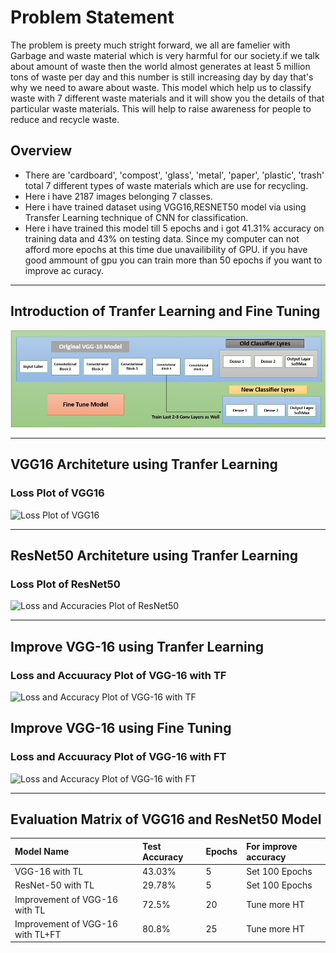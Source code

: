 # Problem Statement

The problem is preety much stright forward, we all are famelier with Garbage and waste material which is very harmful for our society.if we talk about amount of waste then the world almost generates at least 5 million tons of waste per day and this number is still increasing day by day that's why we need to aware about waste. This model which help us to classify waste with 7 different waste materials and it will show you the details of that particular waste materials. This will help to raise awareness for people to reduce and recycle waste.

## Overview

-   There are 'cardboard', 'compost', 'glass', 'metal', 'paper', 'plastic', 'trash' total 7 different types of waste materials which are use for recycling.
-   Here i have 2187 images belonging 7 classes.
-   Here i have trained dataset using VGG16,RESNET50 model via using Transfer Learning technique of CNN for classification.
-   Here i have trained this model till 5 epochs and i got 41.31% accuracy on training data and 43% on testing data. Since my computer can not afford more epochs at this time due unavailibility of GPU. if you have good ammount of gpu you can train more than 50 epochs if you want to improve ac curacy.

---

## Introduction of Tranfer Learning and Fine Tuning

![Introduction to Transfer Learning and Fine Tuning](https://github.com/rahulpurshottam/waste-classification-system/blob/adfb77ea8223f14e2409ea0370e540ceab370363/1_f.jpg)

---

## VGG16 Architeture using Tranfer Learning

### Loss Plot of VGG16

![Loss Plot of VGG16](Screenshot%20from%202025-10-27%2022-08-13.png)

---

## ResNet50 Architeture using Tranfer Learning

### Loss Plot of ResNet50

![Loss and Accuracies Plot of ResNet50](Screenshot%20from%202025-10-27%2022-08-26.png)

---

## Improve VGG-16 using Tranfer Learning

### Loss and Accuuracy Plot of VGG-16 with TF

![Loss and Accuracy Plot of VGG-16 with TF](Screenshot%20from%202025-10-27%2022-08-33.png)

## Improve VGG-16 using Fine Tuning

### Loss and Accuuracy Plot of VGG-16 with FT

![Loss and Accuracy Plot of VGG-16 with FT](Screenshot%20from%202025-10-27%2022-08-39.png)

---

## Evaluation Matrix of VGG16 and ResNet50 Model

| Model Name | Test Accuracy | Epochs | For improve accuracy |
| :--- | :--- | :--- | :--- |
| VGG-16 with TL | 43.03% | 5 | Set 100 Epochs |
| ResNet-50 with TL | 29.78% | 5 | Set 100 Epochs |
| Improvement of VGG-16 with TL | 72.5% | 20 | Tune more HT |
| Improvement of VGG-16 with TL+FT | 80.8% | 25 | Tune more HT |
